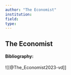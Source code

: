 ```yaml
---
author: "The Economist"
institution:
field:
type:
---
```


## The Economist
#### Bibliography:

![[@The_Economist2023-vd]]